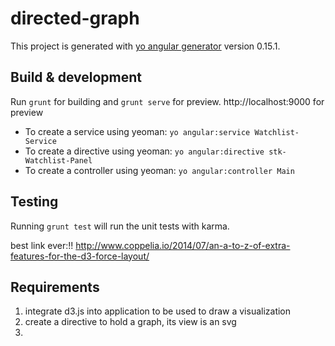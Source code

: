 # directed-graph

This project is generated with [yo angular generator](https://github.com/yeoman/generator-angular)
version 0.15.1.

## Build & development

Run `grunt` for building and `grunt serve` for preview. http://localhost:9000 for preview

* To create a service using yeoman: `yo angular:service Watchlist-Service`
* To create a directive using yeoman: `yo angular:directive stk-Watchlist-Panel`
* To create a controller using yeoman: `yo angular:controller Main`

## Testing

Running `grunt test` will run the unit tests with karma.

best link ever:!!
http://www.coppelia.io/2014/07/an-a-to-z-of-extra-features-for-the-d3-force-layout/ 

## Requirements

1. integrate d3.js into application to be used to draw a visualization
2. create a directive to hold a graph, its view is an svg
3. 
